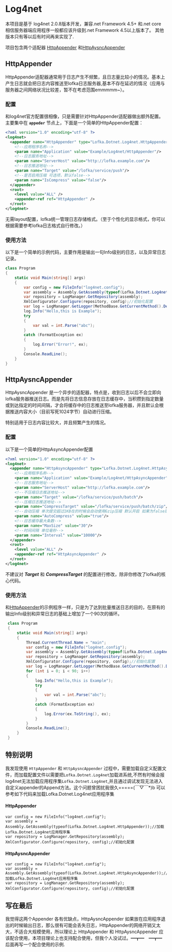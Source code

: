 # Log4net

本项目是基于 log4net 2.0.8版本开发，兼容.net Framework 4.5+ 和.net core
相信服务器端应用程序一般都应该升级到.net Framework 4.5以上版本了。
其他版本只有等以后有时间再来实现了.

项目包含两个适配器 [HttpAppender](#httpappender) 和[HttpAysncAppender](#httpaysncappender)
## HttpAppender
HttpAppender适配器通常用于日志产生不频繁，且日志量比较小的情况。基本上产生日志就会把日志内容推送至lofka日志服务器,基本不存在延迟的情况（应用与服务器之间网络状况比较差，暂不在考虑范围emmmmm~）。
### 配置
和log4net官方配置很相像，只是需要针对HttpAppender适配器做出额外配置。主要集中在 **`appeder`** 节点上，下面是一个简单的HttpAppender配置：
```xml
<?xml version="1.0" encoding="utf-8" ?>
<log4net>
  <appender name="HttpAppender" type="Lofka.Dotnet.Log4net.HttpAppender,Lofka.Dotnet.Log4net">
    <!--应用程序名称-->
    <param name="Application" value="Example/Log4net/HttpAppender"/>
    <!--日志服务地址-->
    <param name="ServerHost" value="http://lofka.example.com"/>
    <!--日志推送地址-->
    <param name="Target" value="/lofka/service/push"/>
    <!--是否启用压缩 可选项，默认false-->
    <param name="IsCompress" value="false"/>
  </appender>
  <root>
    <level value="ALL" />
    <appender-ref ref="HttpAppender" />
  </root>
</log4net>
```
无需layout配置，lofka统一管理日志存储格式。（至于个性化的显示格式，你可以根据需要参考lofka日志格式自行修改。）
### 使用方法
以下是一个简单的示例代码，主要作用是输出一句Info级别的日志，以及异常日志记录。
```csharp
class Program
{
    static void Main(string[] args)
    {
        var config = new FileInfo("log4net.config");
        var assembly = Assembly.GetAssembly(typeof(Lofka.Dotnet.Log4net.HttpAppender));//加载Lofka.Dotnet.Log4net应用程序集
        var repository = LogManager.GetRepository(assembly);
        XmlConfigurator.Configure(repository, config);//初始化配置
        var log = LogManager.GetLogger(MethodBase.GetCurrentMethod().DeclaringType);
        log.Info("Hello,this is Example");
        try
        {
            var val = int.Parse("abc");
        }
        catch (FormatException ex)
        {
            log.Error("Error!", ex);
        }
        Console.ReadLine();
    }
}
```

## HttpAysncAppender
HttpAysncAppender 是一个异步的适配器，特点是，收到日志以后不会立即向lofka服务器推送日志。而是先将日志信息存放在日志缓存中，当积攒到指定数量或到达指定的时间间隔，才会将缓存中的日志推送至lofka服务器，并且默认会根据推送内容大小（目前写死1024字节）自动进行压缩。

特别适用于日志内容比较大，并且频繁产生的情况。
### 配置
以下是一个简单的HttpAsyncAppender配置
```xml
<?xml version="1.0" encoding="utf-8" ?>
<log4net>
  <appender name="HttpAsyncAppender" type="Lofka.Dotnet.Log4net.HttpAsyncAppender,Lofka.Dotnet.Log4net">
    <!--应用程序名称-->
    <param name="Application" value="Example/Log4net/HttpAsyncAppender"/>
    <!--日志服务地址-->
    <param name="ServerHost" value="http://lofka.example.com"/>
    <!--不压缩日志推送地址-->
    <param name="Target" value="/lofka/service/push/batch"/>
    <!--压缩日志推送地址-->
    <param name="CompressTarget" value="/lofka/service/push/batch/zip"/>
    <!--自动压缩 单次提交超过1KB在的时候会自动使用Gzip压缩 默认开启 如果为false则表示不压缩-->
    <param name="AutoCompress" value="true"/>
    <!--日志缓存最大条数-->
    <param name="MaxSize" value="30"/>
    <!--时间间隔 单位毫秒-->
    <param name="Interval" value="10000"/>
  </appender>
  <root>
    <level value="ALL" />
    <appender-ref ref="HttpAsyncAppender" />
  </root>
</log4net>
```
不建议对 ***Target*** 和 ***CompressTarget*** 的配置进行修改，除非你修改了lofka的核心代码。
### 使用方法
和[HttpAppender](#httpappender)的示例程序一样，只是为了达到批量推送日志的目的，在原有的输出Info级别和异常日志的基础上增加了一个90次的循环。

```csharp
 class Program
 {
     static void Main(string[] args)
     {
         Thread.CurrentThread.Name = "main";
         var config = new FileInfo("log4net.config");
         var assembly = Assembly.GetAssembly(typeof(Lofka.Dotnet.Log4net.HttpAsyncAppender));//加载Lofka.Dotnet.Log4net应用程序集
         var repository = LogManager.GetRepository(assembly);
         XmlConfigurator.Configure(repository, config);//初始化配置
         var log = LogManager.GetLogger(MethodBase.GetCurrentMethod().DeclaringType);
         for (int i = 0; i < 90; i++)
         {
             log.Info("Hello,this is Example");
             try
             {
                 var val = int.Parse("abc");
             }
             catch (FormatException ex)
             {
                 log.Error(ex.ToString(), ex);
             }
         }
         Console.ReadLine();
     }
 }
```
## 特别说明
 我发现使用 `HttpAppender` 和 `HttpAysncAppender` 过程中，需要加载自定义配置文件，而加载配置文件以需要把`Lofka.Dotnet.Log4net`加载进系统,不然有时候会报log4net无法加载应用程序集`Lofka.Dotnet.Log4net`,并且通过调试发现无法进入自定义appender的Append方法。这个问题曾困扰我很久=====(￣▽￣*)b 可以参考如下代码来加载Lofka.Dotnet.Log4net应用程序集
####  HttpAppender

```Csharp
var config = new FileInfo("log4net.config");
var assembly = Assembly.GetAssembly(typeof(Lofka.Dotnet.Log4net.HttpAppender));//加载Lofka.Dotnet.Log4net应用程序集
var repository = LogManager.GetRepository(assembly);
XmlConfigurator.Configure(repository, config);//初始化配置
```
####  HttpAysncAppender
```Csharp
var config = new FileInfo("log4net.config");
var assembly = Assembly.GetAssembly(typeof(Lofka.Dotnet.Log4net.HttpAsyncAppender));//加载Lofka.Dotnet.Log4net应用程序集
var repository = LogManager.GetRepository(assembly);
XmlConfigurator.Configure(repository, config);//初始化配置
```

## 写在最后
我觉得这两个Appender 各有优缺点，HttpAysncAppender 如果放在应用程序退出的时候输出日志，那么很有可能会丢失日志，HttpAppender的网络开销又太大，不适合大规模使用，所以理论上 HttpAppender 和 HttpAysncAppender  应该配合使用，本项目理论上也支持配合使用，但我个人没试过。━┳━　━┳━ 后面再写一个配合使用的示例.
